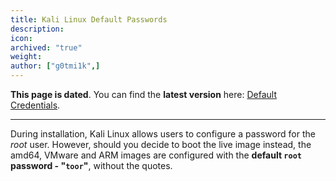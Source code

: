 ```yaml
---
title: Kali Linux Default Passwords
description:
icon:
archived: "true"
weight:
author: ["g0tmi1k",]
---
```


**This page is dated**. You can find the **latest version** here: [Default Credentials](/docs/introduction/default-credentials/).

- - -

During installation, Kali Linux allows users to configure a password for the _root_ user. However, should you decide to boot the live image instead, the amd64, VMware and ARM images are configured with the **default `root` password - "`toor`"**, without the quotes.
